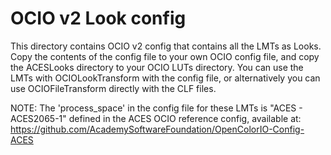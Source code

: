 # OCIO v2 Look config

This directory contains OCIO v2 config that contains all the LMTs as Looks.  Copy the contents of the config file to your own OCIO config file,
and copy the ACESLooks directory to your OCIO LUTs directory.  You can use the LMTs with OCIOLookTransform with the config file, or alternatively
you can use OCIOFileTransform directly with the CLF files.

NOTE: The 'process_space' in the config file for these LMTs is "ACES - ACES2065-1" defined in the ACES OCIO reference config, available at:
https://github.com/AcademySoftwareFoundation/OpenColorIO-Config-ACES
